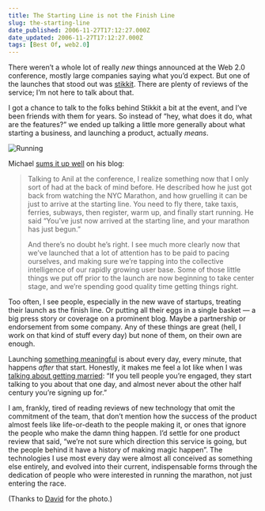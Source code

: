 ```yaml
---
title: The Starting Line is not the Finish Line
slug: the-starting-line
date_published: 2006-11-27T17:12:27.000Z
date_updated: 2006-11-27T17:12:27.000Z
tags: [Best Of, web2.0]
---
```


There weren’t a whole lot of really *new* things announced at the Web 2.0 conference, mostly large companies saying what you’d expect. But one of the launches that stood out was [stikkit](http://www.stikkit.com/). There are plenty of reviews of the service; I’m not here to talk about that.

I got a chance to talk to the folks behind Stikkit a bit at the event, and I’ve been friends with them for years. So instead of “hey, what does it do, what are the features?” we ended up talking a little more generally about what starting a business, and launching a product, actually *means*.

![Running](https://cdn.glitch.global/034ff067-8128-4744-8807-d19cee4142e7/running-stripe.jpg?v=1725321295859)

Michael [sums it up well](http://www.michaelbuffington.com/articles/2006/11/10/stikkit-is-go) on his blog:

> Talking to Anil at the conference, I realize something now that I only sort of had at the back of mind before. He described how he just got back from watching the NYC Marathon, and how gruelling it can be just to arrive at the starting line. You need to fly there, take taxis, ferries, subways, then register, warm up, and finally start running. He said “You’ve just now arrived at the starting line, and your marathon has just begun.”
> 
> And there’s no doubt he’s right. I see much more clearly now that we’ve launched that a lot of attention has to be paid to pacing ourselves, and making sure we’re tapping into the collective intelligence of our rapidly growing user base. Some of those little things we put off prior to the launch are now beginning to take center stage, and we’re spending good quality time getting things right.

Too often, I see people, especially in the new wave of startups, treating their launch as the finish line. Or putting all their eggs in a single basket — a big press story or coverage on a prominent blog. Maybe a partnership or endorsement from some company. Any of these things are great (hell, I work on that kind of stuff every day) but none of them, on their own are enough.

Launching [something meaningful](/2006/07/05/making_somethin) is about every day, every minute, that happens *after* that start. Honestly, it makes me feel a lot like when I was [talking about getting married](/2005/10/31/we_got_married): “If you tell people you’re engaged, they start talking to you about that one day, and almost never about the other half century you’re signing up for.”

I am, frankly, tired of reading reviews of new technology that omit the commitment of the team, that don’t mention how the success of the product almost feels like life-or-death to the people making it, or ones that ignore the people who make the damn thing happen. I’d settle for one product review that said, “we’re not sure which direction this service is going, but the people behind it have a history of making magic happen”. The technologies I use most every day were almost all conceived as something else entirely, and evolved into their current, indispensable forms through the dedication of people who were interested in running the marathon, not just entering the race.

(Thanks to [David](http://www.flickr.com/photos/cdm/84202849/) for the photo.)
